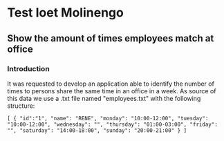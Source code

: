 <h1>Test Ioet Molinengo</h1>

<h2>Show the amount of times employees match at office</h2>

<h3>Introduction</h3>
<p> It was requested to develop an application able to identify the number of times to persons share the same time in an office in a week. As source of this data we use a .txt file named "employees.txt" with the following structure:</p>

`[ { "id":"1", "name": "RENE", "monday": "10:00-12:00", "tuesday": "10:00-12:00", "wednesday": "", "thursday": "01:00-03:00", "friday": "", "saturday": "14:00-18:00", "sunday": "20:00-21:00" } ]`
